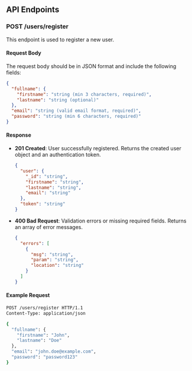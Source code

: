 ## API Endpoints

### POST /users/register

This endpoint is used to register a new user.

#### Request Body
The request body should be in JSON format and include the following fields:

```json
{
  "fullname": {
    "firstname": "string (min 3 characters, required)",
    "lastname": "string (optional)"
  },
  "email": "string (valid email format, required)",
  "password": "string (min 6 characters, required)"
}
```

#### Response
- **201 Created**: User successfully registered. Returns the created user object and an authentication token.
  ```json
  {
    "user": {
      "_id": "string",
      "firstname": "string",
      "lastname": "string",
      "email": "string"
    },
    "token": "string"
  }
  ```
- **400 Bad Request**: Validation errors or missing required fields. Returns an array of error messages.
  ```json
  {
    "errors": [
      {
        "msg": "string",
        "param": "string",
        "location": "string"
      }
    ]
  }
  ```

#### Example Request
```bash
POST /users/register HTTP/1.1
Content-Type: application/json

{
  "fullname": {
    "firstname": "John",
    "lastname": "Doe"
  },
  "email": "john.doe@example.com",
  "password": "password123"
}
```